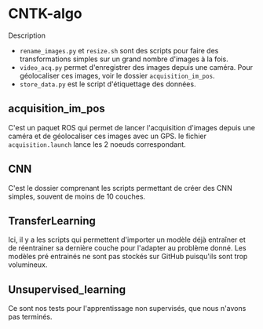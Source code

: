 # CNTK-algo
Description

* `rename_images.py` et `resize.sh` sont des scripts pour faire des transformations simples sur un grand nombre d'images à la fois.
* `video_acq.py` permet d'enregistrer des images depuis une caméra. Pour géolocaliser ces images, voir le dossier `acquisition_im_pos`.
* `store_data.py` est le script d'étiquettage des données.

## acquisition_im_pos
C'est un paquet ROS qui permet de lancer l'acquisition d'images depuis une caméra et de géolocaliser ces images avec un GPS.
le fichier `acquisition.launch` lance les 2 noeuds correspondant.

## CNN
C'est le dossier comprenant les scripts permettant de créer des CNN simples, souvent de moins de 10 couches.

## TransferLearning
Ici, il y a les scripts qui permettent d'importer un modèle déjà entraîner et de réentrainer sa dernière couche pour l'adapter au problème donné. Les modèles pré entrainés ne sont pas stockés sur GitHub puisqu'ils sont trop volumineux.

## Unsupervised_learning
Ce sont nos tests pour l'apprentissage non supervisés, que nous n'avons pas terminés.
